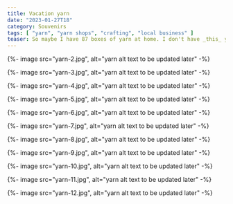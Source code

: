 ```yaml
---
title: Vacation yarn
date: "2023-01-27T18"
category: Souvenirs
tags: [ "yarn", "yarn shops", "crafting", "local business" ]
teaser: So maybe I have 87 boxes of yarn at home. I don't have _this_ yarn.
---
```


{%- image src="yarn-2.jpg", alt="yarn alt text to be updated later" -%}

{%- image src="yarn-3.jpg", alt="yarn alt text to be updated later" -%}

{%- image src="yarn-4.jpg", alt="yarn alt text to be updated later" -%}

{%- image src="yarn-5.jpg", alt="yarn alt text to be updated later" -%}

{%- image src="yarn-6.jpg", alt="yarn alt text to be updated later" -%}

{%- image src="yarn-7.jpg", alt="yarn alt text to be updated later" -%}

{%- image src="yarn-8.jpg", alt="yarn alt text to be updated later" -%}

{%- image src="yarn-9.jpg", alt="yarn alt text to be updated later" -%}

{%- image src="yarn-10.jpg", alt="yarn alt text to be updated later" -%}

{%- image src="yarn-11.jpg", alt="yarn alt text to be updated later" -%}

{%- image src="yarn-12.jpg", alt="yarn alt text to be updated later" -%}

